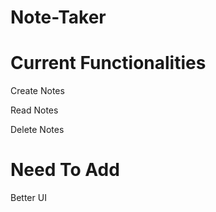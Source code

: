 # Note-Taker

# Current Functionalities
Create Notes

Read Notes

Delete Notes

# Need To Add
Better UI
